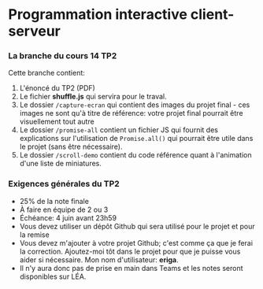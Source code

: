 # Programmation interactive client-serveur
### La branche du cours 14 TP2

Cette branche contient:

1. L'énoncé du TP2 (PDF)
2. Le fichier **shuffle.js** qui servira pour le traval.
3. Le dossier `/capture-ecran` qui contient des images du projet final - ces images ne sont qu'à titre de référence: votre projet final pourrait être visuellement tout autre
4. Le dossier `/promise-all` contient un fichier JS qui fournit des explications sur l'utilisation de `Promise.all()` qui pourrait être utile dans le projet (sans être nécessaire).
5. Le dossier `/scroll-demo` contient du code référence quant à l'animation d'une liste de miniatures.

### Exigences générales du TP2
- 25% de la note finale
- À faire en équipe de 2 ou 3
- Échéance: 4 juin avant 23h59
- Vous devez utiliser un dépôt Github qui sera utilisé pour le projet et pour la remise
- Vous devez m'ajouter à votre projet Github; c'est comme ça que je ferai la correction. Ajoutez-moi tôt dans le projet pour que je puisse vous aider si nécessaire. Mon nom d'utilisateur: **eriga**.
- Il n'y aura donc pas de prise en main dans Teams et les notes seront disponibles sur LÉA.

